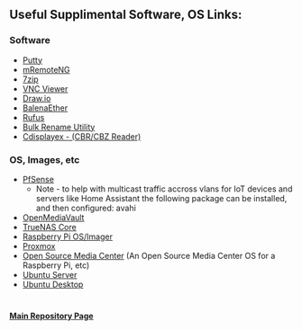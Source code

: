## Useful Supplimental Software, OS Links: 

### Software 

* [Putty](https://www.chiark.greenend.org.uk/~sgtatham/putty/)
* [mRemoteNG](https://mremoteng.org/)
* [7zip](https://www.7-zip.org/download.html)
* [VNC Viewer](https://www.realvnc.com/en/connect/download/viewer/)
* [Draw.io](https://www.draw.io)
* [BalenaEther](https://www.balena.io/etcher/)
* [Rufus](http://rufus.ie/en/)
* [Bulk Rename Utility](https://www.bulkrenameutility.co.uk/)
* [Cdisplayex - (CBR/CBZ Reader)](https://www.cdisplayex.com/)

### OS, Images, etc

* [PfSense](https://www.pfsense.org/download/)
     * Note - to help with multicast traffic accross vlans for IoT devices and servers like Home Assistant the following package can be installed, and then configured: avahi
* [OpenMediaVault](https://www.openmediavault.org/)
* [TrueNAS Core](https://www.truenas.com/)
* [Raspberry Pi OS/Imager](https://www.raspberrypi.com/software/)
* [Proxmox](https://www.proxmox.com/en/downloads)
* [Open Source Media Center](https://github.com/osmc/osmc) (An Open Source Media Center OS for a Raspberry Pi, etc)
* [Ubuntu Server](https://ubuntu.com/download/server)
* [Ubuntu Desktop](https://ubuntu.com/download/desktop)

#
#### [Main Repository Page](https://github.com/mycroftwilde/portainer_templates)
